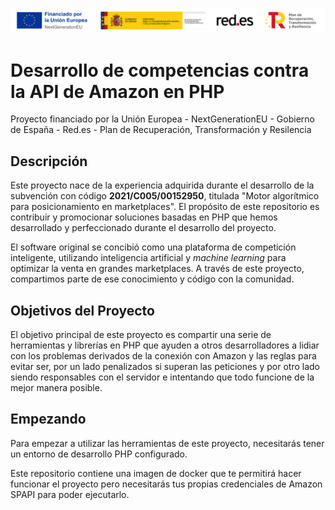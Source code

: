![Proyecto financiado por la unión europea - Red.es - Plan de Recuperación, Transformación y Resilencia](assets/redes.png)

# Desarrollo de competencias contra la API de Amazon en PHP

Proyecto financiado por la Unión Europea - NextGenerationEU - Gobierno de España - Red.es - Plan de Recuperación, Transformación y Resilencia

## Descripción

Este proyecto nace de la experiencia adquirida durante el desarrollo de la subvención con código **2021/C005/00152950**, titulada "Motor algorítmico para posicionamiento en marketplaces". El propósito de este repositorio es contribuir y promocionar soluciones basadas en PHP que hemos desarrollado y perfeccionado durante el desarrollo del proyecto.

El software original se concibió como una plataforma de competición inteligente, utilizando inteligencia artificial y *machine learning* para optimizar la venta en grandes marketplaces. A través de este proyecto, compartimos parte de ese conocimiento y código con la comunidad.

## Objetivos del Proyecto

El objetivo principal de este proyecto es compartir una serie de herramientas y librerías en PHP que ayuden a otros desarrolladores a lidiar con los problemas derivados de la conexión con Amazon y las reglas para evitar ser, por un lado penalizados si superan las peticiones y por otro lado siendo responsables con el servidor e intentando que todo funcione de la mejor manera posible.

## Empezando

Para empezar a utilizar las herramientas de este proyecto, necesitarás tener un entorno de desarrollo PHP configurado.

Este repositorio contiene una imagen de docker que te permitirá hacer funcionar el proyecto pero necesitarás tus propias credenciales de Amazon SPAPI para poder ejecutarlo.
